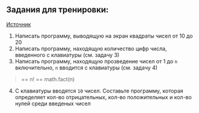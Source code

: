 ## Задания для тренировки:

[Источник](https://programmersforum.ru/showthread.php?t=68723)
1. Написать программу, выводящую на экран квадраты чисел от 10 до 20
2. Написать программу, находящую количество цифр числа, введенного с клавиатуры (см. задачу 3)
3. Написать программу, находящую прозведение чисел от 1 до `n` включительно, `n` вводится с клавиатуры (см. задачу 4) 
> == n! == math.fact(n)
4. С клавиатуры вводятся `10` чисел. Составьте программу, которая определяет кол-во отрицательных, кол-во положительных и кол-во нулей среди введеных чисел
